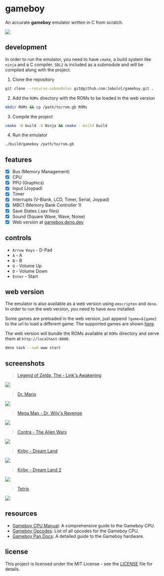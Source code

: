 # gameboy

An accurate **gameboy** emulator written in C from scratch.

![](./assets/super-mario.png)

## development

In order to run the emulator, you need to have `cmake`, a build system like
`ninja` and a C compiler. `SDL2` is included as a submodule and will be compiled
along with the project.

1. Clone the repository

```bash
git clone --recurse-submodules git@github.com:Jabolol/gameboy.git .
```

2. Add the `ROMs` directory with the ROMs to be loaded in the web version

```bash
mkdir ROMs && cp /path/to/rom.gb ROMs
```

3. Compile the project

```bash
cmake -B build -G Ninja && cmake --build build
```

4. Run the emulator

```bash
./build/gameboy /path/to/rom.gb
```

## features

- [x] Bus (Memory Management)
- [x] CPU
- [x] PPU (Graphics)
- [x] Input (Joypad)
- [x] Timer
- [x] Interrupts (V-Blank, LCD, Timer, Serial, Joypad)
- [x] MBC1 (Memory Bank Controller 1)
- [x] Save States (.sav files)
- [x] Sound (Square Wave, Wave, Noise)
- [x] Web version at [gameboy.deno.dev](https://gameboy.deno.dev/)

## controls

- `Arrow Keys` - D-Pad
- `A` - A
- `B` - B
- `U` - Volume Up
- `D` - Volume Down
- `Enter` - Start

## web version

The emulator is also available as a web version using `emscripten` and `deno`.
In order to run the web version, you need to have `deno` installed.

Some games are preloaded in the web version, just append `?game=${game}` to the
url to load a different game. The supported games are shown
[here](./www/static/inject.js).

The web version will bundle the ROMs available at `ROMs` directory and serve
them at `http://localhost:8000`.

```bash
deno task --cwd www start
```

## screenshots

> [Legend of Zelda, The - Link's Awakening](https://gameboy.deno.dev/?game=zelda)

![](./assets/zelda.png)

> [Dr. Mario](https://gameboy.deno.dev/?game=dr-mario)

![](./assets/dr-mario.png)

> [Mega Man - Dr. Wily's Revenge](https://gameboy.deno.dev/?game=megaman-willy)

![](./assets/megaman.png)

> [Contra - The Alien Wars](https://gameboy.deno.dev/?game=contra)

![](./assets/contra.png)

> [Kirby - Dream Land](https://gameboy.deno.dev/?game=kirby-dream)

![](./assets/kirby.png)

> [Kirby - Dream Land 2](https://gameboy.deno.dev/?game=kirby-dream-2)

![](./assets/kirby-2.png)

> [Tetris](https://gameboy.deno.dev/?game=tetris)

![](./assets/tetris.png)

## resources

- [Gameboy CPU Manual](http://marc.rawer.de/Gameboy/Docs/GBCPUman.pdf): A
  comprehensive guide to the Gameboy CPU.
- [Gameboy Opcodes](https://www.pastraiser.com/cpu/gameboy/gameboy_opcodes.html):
  List of all opcodes for the Gameboy CPU.
- [Gameboy Pan Docs](https://gbdev.io/pandocs/): A detailed guide to the Gameboy
  hardware.

## license

This project is licensed under the MIT License - see the [LICENSE](./LICENSE)
file for details.
